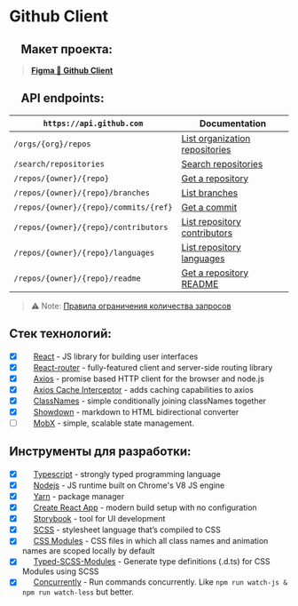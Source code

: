 # Github Client

## <img src="https://static.figma.com/app/icon/1/favicon.png" width="16" height="16"> Макет проекта:

> [**Figma 🔸 Github Client**][figma]

[figma]: https://www.figma.com/file/xS1HZPihGT3NpSigyxSAm8/%D0%9F%D1%80%D0%BE%D0%B5%D0%BA%D1%82%D1%8B?node-id=0%3A1

## <img src="https://docs.github.com/assets/cb-803/images/site/favicon.svg" width="16" height="16"> API endpoints:

| `https://api.github.com`              | Documentation                                |
| ------------------------------------- | -------------------------------------------- |
| `/orgs/{org}/repos`                   | [List organization repositories][list]       |
| `/search/repositories`                | [Search repositories][search]                |
| `/repos/{owner}/{repo}`               | [Get a repository][repo]                     |
| `/repos/{owner}/{repo}/branches`      | [List branches][branches]                    |
| `/repos/{owner}/{repo}/commits/{ref}` | [Get a commit][commit]                       |
| `/repos/{owner}/{repo}/contributors`  | [List repository contributors][contributors] |
| `/repos/{owner}/{repo}/languages`     | [List repository languages][languages]       |
| `/repos/{owner}/{repo}/readme`        | [Get a repository README][readme]            |

> :warning: Note: [Правила ограничения количества запросов][rate] <br>

[rate]: https://docs.github.com/en/rest/overview/resources-in-the-rest-api#rate-limiting
[list]: https://docs.github.com/en/rest/repos/repos#list-organization-repositories
[search]: https://docs.github.com/en/rest/search#search-repositories
[repo]: https://docs.github.com/en/rest/repos/repos#get-a-repository
[branches]: https://docs.github.com/en/rest/branches/branches#list-branches
[commit]: https://docs.github.com/en/rest/commits/commits#get-a-commit
[contributors]: https://docs.github.com/en/rest/repos/repos#list-repository-contributors
[languages]: https://docs.github.com/en/rest/repos/repos#list-repository-languages
[readme]: https://docs.github.com/en/rest/repos/contents#get-a-repository-readme

## Стек технологий:

- [x] <img src="https://reactjs.org/favicon.ico" width="16" height="16"> [React](https://reactjs.org/docs/getting-started.html) - JS library for building user interfaces
- [x] <img src="https://reactrouter.com/favicon-light.png" width="16" height="16"> [React-router](https://reactrouter.com/docs/en/v6) - fully-featured client and server-side routing library
- [x] <img src="https://axios-http.com/assets/favicon.ico" width="16" height="16"> [Axios](https://axios-http.com/docs/intro) - promise based HTTP client for the browser and node.js
- [x] <img src="https://axios-cache-interceptor.js.org/static/favicon-32x32.png" width="16" height="16"> [Axios Cache Interceptor](https://axios-cache-interceptor.js.org) - adds caching capabilities to axios
- [x] <img src="https://avatars.githubusercontent.com/u/872310?s=32&v=4" width="16" height="16"> [ClassNames](https://github.com/JedWatson/classnames) - simple conditionally joining classNames together
- [x] <img src="https://showdownjs.com/favicon-32x32.png" width="16" height="16"> [Showdown](https://showdownjs.com/) - markdown to HTML bidirectional converter
- [ ] <img src="https://mobx.js.org/img/favicon.png" width="16" height="16"> [MobX](https://mobx.js.org/README.html) - simple, scalable state management.

## Инструменты для разработки:

- [x] <img src="https://www.typescriptlang.org/favicon-32x32.png" width="16" height="16"> [Typescript](https://www.typescriptlang.org/docs/) - strongly typed programming language
- [x] <img src="https://nodejs.org/static/images/favicons/favicon-32x32.png" width="16" height="16"> [Nodejs](https://nodejs.org/en/) - JS runtime built on Chrome's V8 JS engine
- [x] <img src="https://yarnpkg.com/favicon-32x32.png" width="16" height="16"> [Yarn](https://yarnpkg.com/getting-started) - package manager
- [x] <img src="https://create-react-app.dev/img/favicon/favicon.ico" width="16" height="16"> [Create React App](https://create-react-app.dev/docs/getting-started) - modern build setup with no configuration
- [x] <img src="https://storybook.js.org/images/logos/icon-storybook.png" width="16" height="16"> [Storybook](https://storybook.js.org/docs/react/get-started/introduction) - tool for UI development
- [x] <img src="https://sass-lang.com/favicon.ico" width="16" height="16"> [SCSS](https://sass-lang.com/documentation/) - stylesheet language that’s compiled to CSS
- [x] <img src="https://raw.githubusercontent.com/css-modules/logos/master/css-modules-logo.png" width="16" height="16"> [CSS Modules](https://github.com/css-modules/css-modules) - CSS files in which all class names and animation names are scoped locally by default
- [x] <img src="https://avatars.githubusercontent.com/u/5247455?s=32&v=4" width="16" height="16"> [Typed-SCSS-Modules](https://github.com/skovy/typed-scss-modules) - Generate type definitions (.d.ts) for CSS Modules using SCSS
- [x] <img src="https://avatars.githubusercontent.com/u/5363448?s=32&v=4" width="16" height="16"> [Concurrently](https://github.com/open-cli-tools/concurrently) - Run commands concurrently. Like `npm run watch-js & npm run watch-less` but better.
